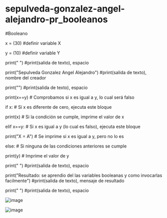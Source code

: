 # sepulveda-gonzalez-angel-alejandro-pr_booleanos

#Booleano

x = (30) #definir variable X

y = (10) #definir variable Y

print(" ") #print(salida de texto), espacio

print("Sepulveda Gonzalez Angel Alejandro") #print(salida de texto), nombre del creador

print("") #print(salida de texto), espacio

print(x==y) # Comprobamos si x es igual a y, lo cual será falso


if x: # Si x es diferente de cero, ejecuta este bloque

print(x) # Si la condición se cumple, imprime el valor de x

elif x==y: # Si x es igual a y (lo cual es falso), ejecuta este bloque

print("X = A") # Se imprime si x es igual a y, pero no lo es

else:  # Si ninguna de las condiciones anteriores se cumple

print(y)  # Imprime el valor de y

print(" ") #print(salida de texto), espacio

print("Resultado: se aprendio del las variables booleanas y como invocarlas facilmente") #print(salida de texto), mensaje de resultado

print(" ") #print(salida de texto), espacio

![image](https://github.com/user-attachments/assets/67206592-3e15-43ca-bd70-5ad817bde6c2)

![image](https://github.com/user-attachments/assets/c3f3e51a-9f42-44a6-a839-12f39390f552)
